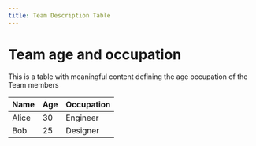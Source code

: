 ```yaml
---
title: Team Description Table
---
```


# Team age and occupation

This is a table with meaningful content defining the age occupation of the Team members

| Name  | Age | Occupation |
|-------|-----|------------|
| Alice | 30  | Engineer   |
| Bob   | 25  | Designer   |
